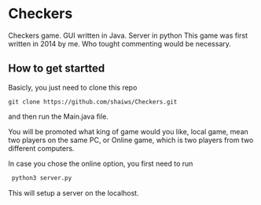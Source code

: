 # Checkers
Checkers game. GUI written in Java. Server in python
This game was first written in 2014 by me. Who tought commenting would be necessary.

## How to get startted

Basicly, you just need to clone this repo
```
git clone https://github.com/shaiws/Checkers.git
```
and then run the Main.java file.

You will be promoted what king of game would you like, local game, mean two players on the same PC, or Online game, which is two players from two different computers.

In case you chose the online option, you first need to run 
```bash
 python3 server.py
```
This will setup a server on the localhost.